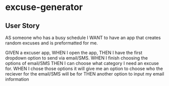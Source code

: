 # excuse-generator

## User Story 
AS someone who has a busy schedule 
I WANT to have an app that creates random excuses and is preformatted for me.

GIVEN a excuser app,
WHEN I open the app, THEN I have the first dropdown option to send via email/SMS. 
WHEN I finish choosing the options of email/SMS THEN I can choose what category I need an excuse for.
WHEN I chose those options it will give me an option to choose who the reciever for the email/SMS will be for 
THEN another option to input my email information

